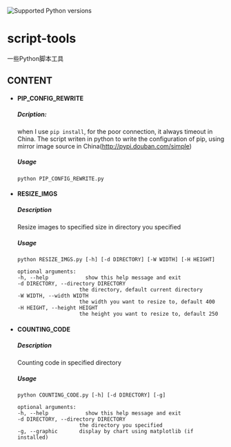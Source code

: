 ![Supported Python versions](https://img.shields.io/badge/python-2.7-blue.svg)

# script-tools
一些Python脚本工具

## CONTENT
- #### PIP_CONFIG_REWRITE

	##### Dcription: 
	when I use `pip install`,  for the poor connection, it always timeout in China.
	The script writen in python to write the configuration of pip, using mirror image 
	source in China(http://pypi.douban.com/simple) 

	##### Usage
	```python PIP_CONFIG_REWRITE.py```

- #### RESIZE_IMGS

	##### Description
	Resize images to specified size in directory you specified

	##### Usage
	```
	python RESIZE_IMGS.py [-h] [-d DIRECTORY] [-W WIDTH] [-H HEIGHT]

	optional arguments:
	-h, --help            show this help message and exit
	-d DIRECTORY, --directory DIRECTORY
	                    the directory, default current directory
	-W WIDTH, --width WIDTH
	                    the width you want to resize to, default 400
	-H HEIGHT, --height HEIGHT
	                    the height you want to resize to, default 250

	```
	
- #### COUNTING_CODE

	##### Description
	Counting code in specified directory

	##### Usage
	```
	python COUNTING_CODE.py [-h] [-d DIRECTORY] [-g]

	optional arguments:
	-h, --help            show this help message and exit
	-d DIRECTORY, --directory DIRECTORY
	                    the directory you specified
	-g, --graphic      	display by chart using matplotlib (if installed)
	```
